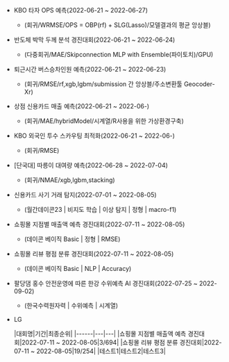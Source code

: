 - KBO 타자 OPS 예측(2022-06-21 ~ 2022-06-27)
  + (회귀/WRMSE/OPS = OBP(rf) + SLG(Lasso)/모델결과의 평균 앙상블) 
 
- 반도체 박막 두께 분석 경진대회(2022-06-21 ~ 2022-06-24)
  + (다중회귀/MAE/Skipconnection MLP with Ensemble(파이토치)/GPU)

- 퇴근시간 버스승차인원 예측(2022-06-21 ~ 2022-06-23)
  + (회귀/RMSE/rf,xgb,lgbm/submission 간 앙상블/주소변환툴 Geocoder-Xr)

- 상점 신용카드 매출 예측(2022-06-21 ~ 2022-06-)
  + (회귀/MAE/hybridModel/시계열/R사용을 위한 가상환경구축)

- KBO 외국인 투수 스카우팅 최적화(2022-06-21 ~ 2022-06-)
  + (회귀/RMSE)

- [단국대] 따릉이 대여량 예측(2022-06-28 ~ 2022-07-04)
  + (회귀/NMAE/xgb,lgbm,stacking)
  
- 신용카드 사기 거래 탐지(2022-07-01 ~ 2022-08-05)
  + (월간데이콘23 | 비지도 학습 | 이상 탐지 | 정형 | macro-f1)
  
- 쇼핑몰 지점별 매출액 예측 경진대회(2022-07-11 ~ 2022-08-05)
  + (데이콘 베이직 Basic | 정형 | RMSE)
  
- 쇼핑몰 리뷰 평점 분류 경진대회(2022-07-11 ~ 2022-08-05)
  + (데이콘 베이직 Basic | NLP | Accuracy)
  
- 팔당댐 홍수 안전운영에 따른 한강 수위예측 AI 경진대회(2022-07-25 ~ 2022-09-02)
  + (한국수력원자력 | 수위예측 | 시계열)
  
- LG 
  
  |대회명|기간|최종순위|
|------|---|---|
|쇼핑몰 지점별 매출액 예측 경진대회|2022-07-11 ~ 2022-08-05|3/694|
|쇼핑몰 리뷰 평점 분류 경진대회|2022-07-11 ~ 2022-08-05|19/254|
|테스트1|테스트2|테스트3|
  
  
